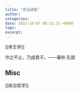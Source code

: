 ```yaml
---
title: "资治通鉴"
author: 
categories: 
date: 2022-10-07 08:15:15 +0800
tags: 
excerpt: 
---
```



[[帝王学]]



作之不止，乃成君子。——春秋·孔斌








## Misc

[[政治哲学]]



